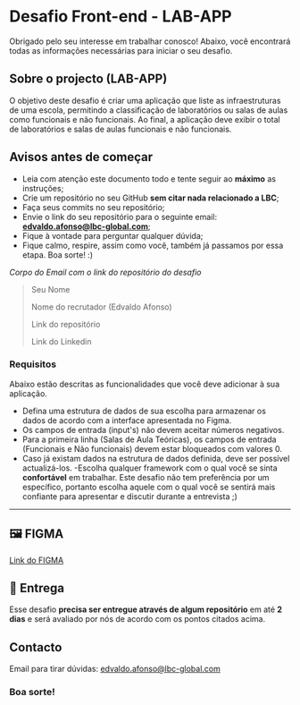 # Desafio Front-end - LAB-APP

Obrigado pelo seu interesse em trabalhar conosco! Abaixo, você encontrará todas as informações necessárias para iniciar o seu desafio.

## Sobre o projecto (LAB-APP)

O objetivo deste desafio é criar uma aplicação que liste as infraestruturas de uma escola, permitindo a classificação de laboratórios ou salas de aulas como funcionais e não funcionais. Ao final, a aplicação deve exibir o total de laboratórios e salas de aulas funcionais e não funcionais.

## Avisos antes de começar

- Leia com atenção este documento todo e tente seguir ao **máximo** as instruções;
- Crie um repositório no seu GitHub **sem citar nada relacionado a LBC**;
- Faça seus commits no seu repositório;
- Envie o link do seu repositório para o seguinte email: **edvaldo.afonso@lbc-global.com**;
- Fique à vontade para perguntar qualquer dúvida;
- Fique calmo, respire, assim como você, também já passamos por essa etapa. Boa sorte! :)

_Corpo do Email com o link do repositório do desafio_

> Seu Nome
>
> Nome do recrutador (Edvaldo Afonso)
>
> Link do repositório
>
> Link do Linkedin

### Requisitos

Abaixo estão descritas as funcionalidades que você deve adicionar à sua aplicação.

- Defina uma estrutura de dados de sua escolha para armazenar os dados de acordo com a interface apresentada no Figma.
- Os campos de entrada (input's) não devem aceitar números negativos.
- Para a primeira linha (Salas de Aula Teóricas), os campos de entrada (Funcionais e Não funcionais) devem estar bloqueados com valores 0.
- Caso já existam dados na estrutura de dados definida, deve ser possível actualizá-los.
  -Escolha qualquer framework com o qual você se sinta **confortável** em trabalhar. Este desafio não tem preferência por um específico, portanto escolha aquele com o qual você se sentirá mais confiante para apresentar e discutir durante a entrevista ;)

---

## 🖼️ FIGMA

[Link do FIGMA](https://www.figma.com/file/edhpDqoCAheWWDRqS6lV2g/FrontEnd-%2F-AO?type=design&node-id=1%3A2&mode=design&t=Z8y5H0utSNWgAz7s-1)

## 📅 Entrega

Esse desafio **precisa ser entregue através de algum repositório** em até **2 dias** e será avaliado por nós de acordo com os pontos citados acima.

## Contacto

Email para tirar dúvidas: edvaldo.afonso@lbc-global.com 

### Boa sorte!
